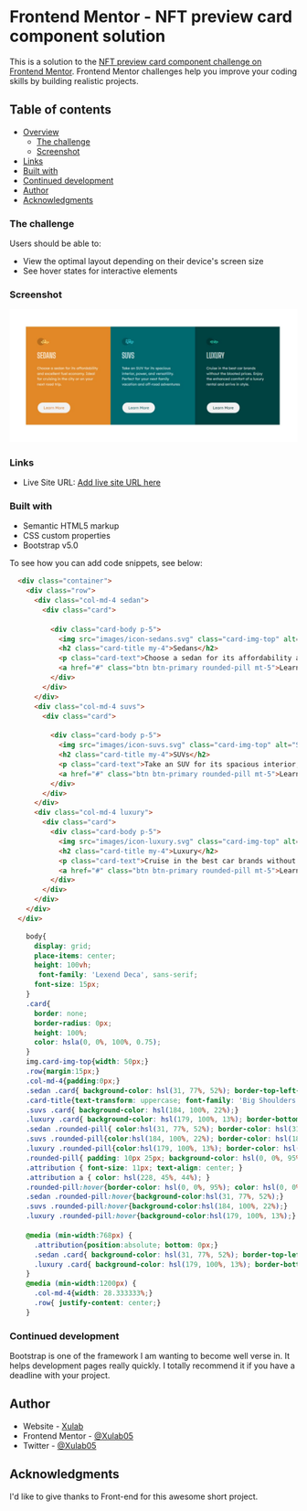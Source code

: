 # Frontend Mentor - NFT preview card component solution

This is a solution to the [NFT preview card component challenge on Frontend Mentor](https://www.frontendmentor.io/challenges/nft-preview-card-component-SbdUL_w0U). Frontend Mentor challenges help you improve your coding skills by building realistic projects. 

## Table of contents

- [Overview](#overview)
  - [The challenge](#the-challenge)
  - [Screenshot](#screenshot)
- [Links](#links)
- [Built with](#built-with)
- [Continued development](#continued-development)
- [Author](#author)
- [Acknowledgments](#acknowledgments)


### The challenge

Users should be able to:

- View the optimal layout depending on their device's screen size
- See hover states for interactive elements

### Screenshot

![](./3column-screenshot.jpg)

### Links

- Live Site URL: [Add live site URL here](https://your-live-site-url.com)

### Built with

- Semantic HTML5 markup
- CSS custom properties
- Bootstrap v5.0

To see how you can add code snippets, see below:

```html
  <div class="container">
    <div class="row">
      <div class="col-md-4 sedan">
        <div class="card">
          
          <div class="card-body p-5">
            <img src="images/icon-sedans.svg" class="card-img-top" alt="Sedan image">
            <h2 class="card-title my-4">Sedans</h2>
            <p class="card-text">Choose a sedan for its affordability and excellent fuel economy. Ideal for cruising in the city or on your next road trip.</p>
            <a href="#" class="btn btn-primary rounded-pill mt-5">Learn More</a>
          </div>
        </div>
      </div>
      <div class="col-md-4 suvs">
        <div class="card">
          
          <div class="card-body p-5">
            <img src="images/icon-suvs.svg" class="card-img-top" alt="Suvs image">
            <h2 class="card-title my-4">SUVs</h2>
            <p class="card-text">Take an SUV for its spacious interior, power, and versatility. Perfect for your next family vacation and off-road adventures</p>
            <a href="#" class="btn btn-primary rounded-pill mt-5">Learn More</a>
          </div>
        </div>
      </div>
      <div class="col-md-4 luxury">
        <div class="card">
          <div class="card-body p-5">
            <img src="images/icon-luxury.svg" class="card-img-top" alt="Luxury image">
            <h2 class="card-title my-4">Luxury</h2>
            <p class="card-text">Cruise in the best car brands without the bloated prices. Enjoy the enhanced comfort of a luxury rental and arrive in style.</p>
            <a href="#" class="btn btn-primary rounded-pill mt-5">Learn More</a>
          </div>
        </div>
      </div>
    </div>
  </div>
```
```css
    body{
      display: grid;
      place-items: center;
      height: 100vh;
       font-family: 'Lexend Deca', sans-serif; 
      font-size: 15px;
    }
    .card{    
      border: none;
      border-radius: 0px;
      height: 100%;
      color: hsla(0, 0%, 100%, 0.75);
    }
    img.card-img-top{width: 50px;}
    .row{margin:15px;}
    .col-md-4{padding:0px;}
    .sedan .card{ background-color: hsl(31, 77%, 52%); border-top-left-radius: 10px; border-top-right-radius: 10px; }
    .card-title{text-transform: uppercase; font-family: 'Big Shoulders Display', cursive;}
    .suvs .card{ background-color: hsl(184, 100%, 22%);}
    .luxury .card{ background-color: hsl(179, 100%, 13%); border-bottom-left-radius: 10px; border-bottom-right-radius: 10px;}
    .sedan .rounded-pill{ color:hsl(31, 77%, 52%); border-color: hsl(31, 77%, 52%);}
    .suvs .rounded-pill{color:hsl(184, 100%, 22%); border-color: hsl(184, 100%, 22%);}
    .luxury .rounded-pill{color:hsl(179, 100%, 13%); border-color: hsl(179, 100%, 13%);;}
    .rounded-pill{ padding: 10px 25px; background-color: hsl(0, 0%, 95%); box-sizing: border-box; border-width: 2px;}
    .attribution { font-size: 11px; text-align: center; }
    .attribution a { color: hsl(228, 45%, 44%); }
    .rounded-pill:hover{border-color: hsl(0, 0%, 95%); color: hsl(0, 0%, 95%); border-width: 2px;;}
    .sedan .rounded-pill:hover{background-color:hsl(31, 77%, 52%);}
    .suvs .rounded-pill:hover{background-color:hsl(184, 100%, 22%);}
    .luxury .rounded-pill:hover{background-color:hsl(179, 100%, 13%);}

    @media (min-width:768px) {
      .attribution{position:absolute; bottom: 0px;}
      .sedan .card{ background-color: hsl(31, 77%, 52%); border-top-left-radius: 10px; border-top-right-radius: 0px; border-bottom-left-radius: 10px; }
      .luxury .card{ background-color: hsl(179, 100%, 13%); border-bottom-left-radius: 0px; border-bottom-right-radius: 10px; border-top-right-radius: 10px;}
    }
    @media (min-width:1200px) {
      .col-md-4{width: 28.333333%;}
      .row{ justify-content: center;}
    }
```

### Continued development

Bootstrap is one of the framework I am wanting to become well verse in. It helps development pages really quickly. I totally recommend it if you have a deadline with your project.

## Author

- Website - [Xulab](https://substeven.netlify.app/)
- Frontend Mentor - [@Xulab05](https://www.frontendmentor.io/profile/Xulab5)
- Twitter - [@Xulab05](https://www.instagram.com/xulab05/)

## Acknowledgments
I'd like to give thanks to Front-end for this awesome short project.
